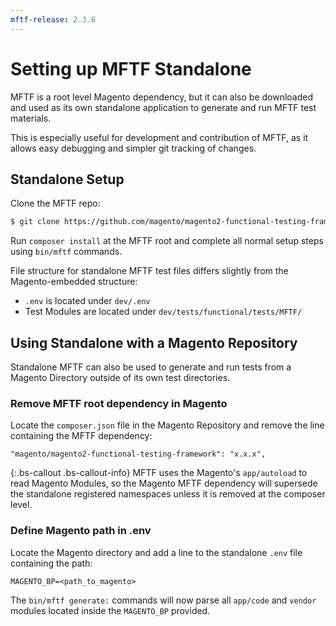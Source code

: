 ```yaml
---
mftf-release: 2.3.6
---
```


# Setting up MFTF Standalone

MFTF is a root level Magento dependency, but it can also be downloaded and used as its own standalone application to generate and run MFTF test materials.

This is especially useful for development and contribution of MFTF, as it allows easy debugging and simpler git tracking of changes.

## Standalone Setup

Clone the MFTF repo:

```bash
$ git clone https://github.com/magento/magento2-functional-testing-framework.git
```

Run `composer install` at the MFTF root  and complete all normal setup steps using `bin/mftf` commands.

File structure for standalone MFTF test files differs slightly from the Magento-embedded structure:

* `.env` is located under `dev/.env`
* Test Modules are located under `dev/tests/functional/tests/MFTF/`


## Using Standalone with a Magento Repository

Standalone MFTF can also be used to generate and run tests from a Magento Directory outside of its own test directories.

### Remove MFTF root dependency in Magento

Locate the `composer.json` file in the Magento Repository and remove the line containing the MFTF dependency:

```
"magento/magento2-functional-testing-framework": "x.x.x",
```

{:.bs-callout .bs-callout-info}
MFTF uses the Magento's `app/autoload` to read Magento Modules, so the Magento MFTF dependency will supersede the standalone registered namespaces unless it is removed at the composer level.

### Define Magento path in .env

Locate the Magento directory and add a line to the standalone `.env` file containing the path:
```
MAGENTO_BP=<path_to_magento>
```

The `bin/mftf generate:` commands will now parse all `app/code` and `vendor` modules located inside the `MAGENTO_BP` provided.
